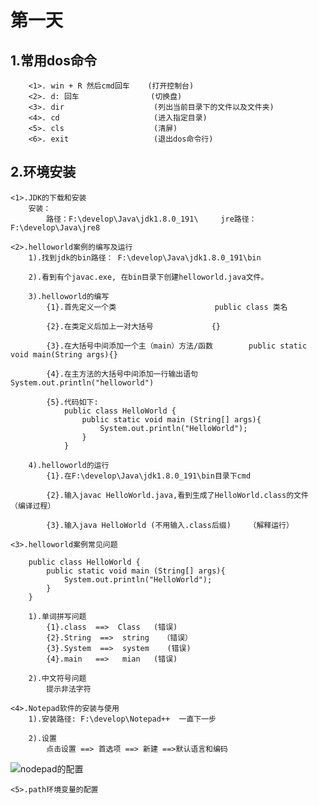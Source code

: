 # 第一天

## 1.常用dos命令
        <1>. win + R 然后cmd回车    (打开控制台)
        <2>. d: 回车                (切换盘)
        <3>. dir                    (列出当前目录下的文件以及文件夹)
        <4>. cd                     (进入指定目录)
        <5>. cls                    (清屏)
        <6>. exit                   (退出dos命令行)
    
## 2.环境安装
    <1>.JDK的下载和安装
        安装：
            路径：F:\develop\Java\jdk1.8.0_191\     jre路径：F:\develop\Java\jre8

    <2>.helloworld案例的编写及运行
        1).找到jdk的bin路径： F:\develop\Java\jdk1.8.0_191\bin

        2).看到有个javac.exe, 在bin目录下创建helloworld.java文件。

        3).helloworld的编写  
            {1}.首先定义一个类                      public class 类名
                
            {2}.在类定义后加上一对大括号             {}

            {3}.在大括号中间添加一个主（main）方法/函数        public static void main(String args){}

            {4}.在主方法的大括号中间添加一行输出语句            System.out.println("helloworld")
            
            {5}.代码如下:
                public class HelloWorld {
                    public static void main (String[] args){
                        System.out.println("HelloWorld");
                    }
                }

        4).helloworld的运行
            {1}.在F:\develop\Java\jdk1.8.0_191\bin目录下cmd
                
            {2}.输入javac HelloWorld.java,看到生成了HelloWorld.class的文件  （编译过程）

            {3}.输入java HelloWorld (不用输入.class后缀)    （解释运行）

    <3>.helloworld案例常见问题

        public class HelloWorld {
            public static void main (String[] args){
                System.out.println("HelloWorld");
            }
        }

        1).单词拼写问题
            {1}.class  ==>  Class   (错误)
            {2}.String  ==>  string   （错误）
            {3}.System  ==>  system    (错误)
            {4}.main   ==>   mian   (错误)

        2).中文符号问题
            提示非法字符

    <4>.Notepad软件的安装与使用
        1).安装路径: F:\develop\Notepad++  一直下一步

        2).设置
            点击设置 ==> 首选项 ==> 新建 ==>默认语言和编码
![nodepad的配置](https://github.com/dj49846917/vueShopping/blob/master/static/images/home.jpg)

    <5>.path环境变量的配置